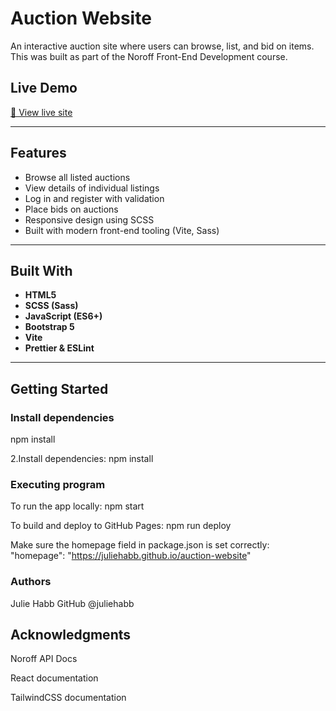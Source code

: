 # Auction Website

An interactive auction site where users can browse, list, and bid on items. This was built as part of the Noroff Front-End Development course.

##  Live Demo

[🔗 View live site](https://juliehabb.github.io/auction-website/)

---

##  Features

- Browse all listed auctions
- View details of individual listings
- Log in and register with validation
- Place bids on auctions
- Responsive design using SCSS
- Built with modern front-end tooling (Vite, Sass)

---

##  Built With

- **HTML5**
- **SCSS (Sass)**
- **JavaScript (ES6+)**
- **Bootstrap 5**
- **Vite**
- **Prettier & ESLint**

---

##  Getting Started

### Install dependencies


npm install

2.Install dependencies:
npm install

### Executing program

To run the app locally:
npm start

To build and deploy to GitHub Pages:
npm run deploy

Make sure the homepage field in package.json is set correctly:
"homepage": "https://juliehabb.github.io/auction-website"

### Authors
Julie Habb
GitHub @juliehabb

## Acknowledgments
Noroff API Docs

React documentation

TailwindCSS documentation
